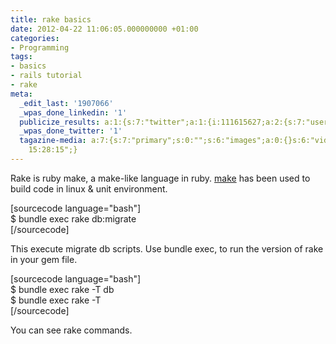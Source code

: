 ```yaml
---
title: rake basics
date: 2012-04-22 11:06:05.000000000 +01:00
categories:
- Programming
tags:
- basics
- rails tutorial
- rake
meta:
  _edit_last: '1907066'
  _wpas_done_linkedin: '1'
  publicize_results: a:1:{s:7:"twitter";a:1:{i:111615627;a:2:{s:7:"user_id";s:10:"andrewchaa";s:7:"post_id";s:18:"194019246865522688";}}}
  _wpas_done_twitter: '1'
  tagazine-media: a:7:{s:7:"primary";s:0:"";s:6:"images";a:0:{}s:6:"videos";a:0:{}s:11:"image_count";s:1:"0";s:6:"author";s:7:"1907066";s:7:"blog_id";s:7:"1833431";s:9:"mod_stamp";s:19:"2012-04-22
    15:28:15";}
---
```

<p>Rake is ruby make, a make-like language in ruby. <a href="http://en.wikipedia.org/wiki/Make_(software)">make</a> has been used to build code in linux &amp; unit environment.</p>
<p>[sourcecode language="bash"]<br />
$ bundle exec rake db:migrate<br />
[/sourcecode]</p>
<p>This execute migrate db scripts. Use bundle exec, to run the version of rake in your gem file.</p>
<p>[sourcecode language="bash"]<br />
$ bundle exec rake -T db<br />
$ bundle exec rake -T<br />
[/sourcecode]</p>
<div>You can see rake commands.</div>
